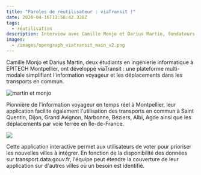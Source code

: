 ```yaml
---
title: "Paroles de réutilisateur : viaTransit !"
date: 2020-04-16T12:56:42.330Z
tags:
  - réutilisation
description: Interview avec Camille Monjo et Darius Martin, fondateurs de viaTransit.
images:
  - /images/opengraph_viatransit_main_v2.png
---
```

Camille Monjo et Darius Martin, deux étudiants en ingénierie informatique à EPITECH Montpellier, ont développé viaTransit : une plateforme multi-modale simplifiant l'information voyageur et les déplacements dans les transports en commun.

![martin et monjo](/images/martin_et_monjo.jpg "Les deux fondateurs de ViaTransit")

<!--StartFragment-->

Pionnière de l'information voyageur en temps réel à Montpellier, leur application facilite également l'utilisation des transports en commun à Saint Quentin, Dijon, Grand Avignon, Narbonne, Béziers, Albi, Agde ainsi que les déplacements par voie ferrée en Île-de-France.

![](/images/viatransitapp.png)

Cette application interactive permet aux utilisateurs de voter pour prioriser les nouvelles villes à intégrer. En fonction de la disponibilité des données sur transport.data.gouv.fr, l'équipe peut étendre la couverture de leur application sur d'autres villes où un besoin est identifié.

<!--EndFragment-->
